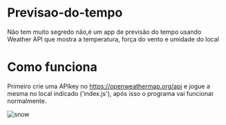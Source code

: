 # Previsao-do-tempo

Não tem muito segredo não,é um app de previsão do tempo usando Weather API que mostra a temperatura,
força do vento e umidade do local

# Como funciona

Primeiro crie uma APIkey no https://openweathermap.org/api e jogue a mesma no local indicado ('index.js'),
após isso o programa vai funcionar normalmente.
  
  
  
  
  
  
  
  
  
  ![snow](https://user-images.githubusercontent.com/103619494/224187868-b1ebd607-95c1-4cda-a85c-568a72b1a499.png)
